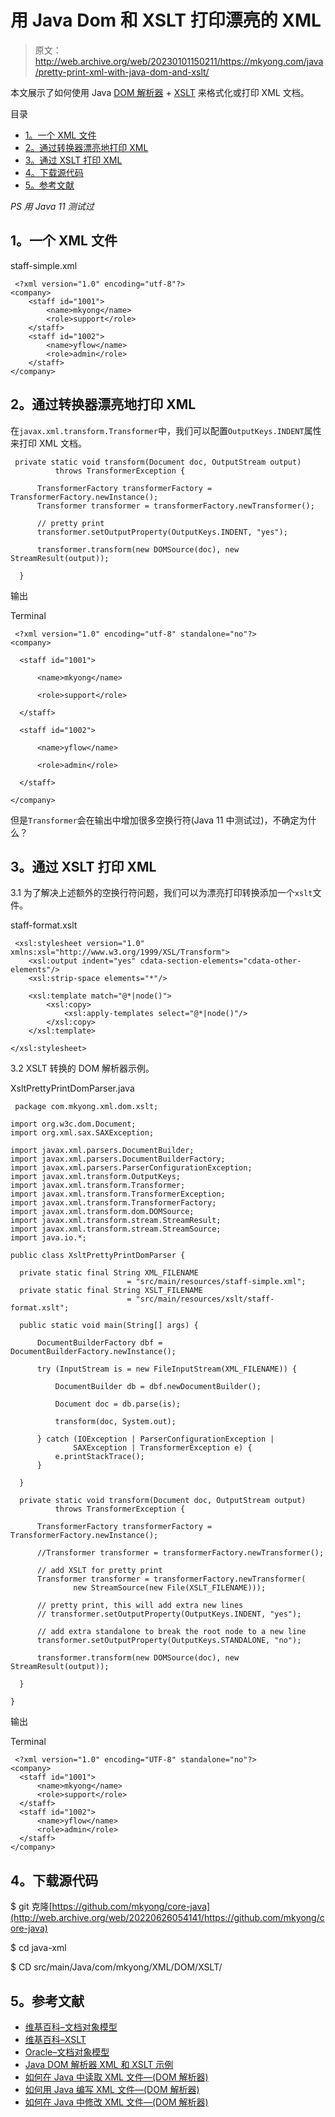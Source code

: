 # 用 Java Dom 和 XSLT 打印漂亮的 XML

> 原文：<http://web.archive.org/web/20230101150211/https://mkyong.com/java/pretty-print-xml-with-java-dom-and-xslt/>

本文展示了如何使用 Java [DOM 解析器](http://web.archive.org/web/20220626054141/https://mkyong.com/java/how-to-read-xml-file-in-java-dom-parser/) + [XSLT](http://web.archive.org/web/20220626054141/https://en.wikipedia.org/wiki/XSLT) 来格式化或打印 XML 文档。

目录

*   [1。一个 XML 文件](#an-xml-file)
*   [2。通过转换器漂亮地打印 XML](#pretty-print-xml-via-transformer)
*   [3。通过 XSLT 打印 XML](#pretty-print-xml-via-xslt)
*   [4。下载源代码](#download-source-code)
*   [5。参考文献](#references)

*PS 用 Java 11 测试过*

## 1。一个 XML 文件

staff-simple.xml

```
 <?xml version="1.0" encoding="utf-8"?>
<company>
    <staff id="1001">
        <name>mkyong</name>
        <role>support</role>
    </staff>
    <staff id="1002">
        <name>yflow</name>
        <role>admin</role>
    </staff>
</company> 
```

## 2。通过转换器漂亮地打印 XML

在`javax.xml.transform.Transformer`中，我们可以配置`OutputKeys.INDENT`属性来打印 XML 文档。

```
 private static void transform(Document doc, OutputStream output)
          throws TransformerException {

      TransformerFactory transformerFactory = TransformerFactory.newInstance();
      Transformer transformer = transformerFactory.newTransformer();

      // pretty print
      transformer.setOutputProperty(OutputKeys.INDENT, "yes");

      transformer.transform(new DOMSource(doc), new StreamResult(output));

  } 
```

输出

Terminal

```
 <?xml version="1.0" encoding="utf-8" standalone="no"?>
<company>

  <staff id="1001">

      <name>mkyong</name>

      <role>support</role>

  </staff>

  <staff id="1002">

      <name>yflow</name>

      <role>admin</role>

  </staff>

</company> 
```

但是`Transformer`会在输出中增加很多空换行符(Java 11 中测试过)，不确定为什么？

## 3。通过 XSLT 打印 XML

3.1 为了解决上述额外的空换行符问题，我们可以为漂亮打印转换添加一个`xslt`文件。

staff-format.xslt

```
 <xsl:stylesheet version="1.0" xmlns:xsl="http://www.w3.org/1999/XSL/Transform">
    <xsl:output indent="yes" cdata-section-elements="cdata-other-elements"/>
    <xsl:strip-space elements="*"/>

    <xsl:template match="@*|node()">
        <xsl:copy>
            <xsl:apply-templates select="@*|node()"/>
        </xsl:copy>
    </xsl:template>

</xsl:stylesheet> 
```

3.2 XSLT 转换的 DOM 解析器示例。

XsltPrettyPrintDomParser.java

```
 package com.mkyong.xml.dom.xslt;

import org.w3c.dom.Document;
import org.xml.sax.SAXException;

import javax.xml.parsers.DocumentBuilder;
import javax.xml.parsers.DocumentBuilderFactory;
import javax.xml.parsers.ParserConfigurationException;
import javax.xml.transform.OutputKeys;
import javax.xml.transform.Transformer;
import javax.xml.transform.TransformerException;
import javax.xml.transform.TransformerFactory;
import javax.xml.transform.dom.DOMSource;
import javax.xml.transform.stream.StreamResult;
import javax.xml.transform.stream.StreamSource;
import java.io.*;

public class XsltPrettyPrintDomParser {

  private static final String XML_FILENAME
                          = "src/main/resources/staff-simple.xml";
  private static final String XSLT_FILENAME
                          = "src/main/resources/xslt/staff-format.xslt";

  public static void main(String[] args) {

      DocumentBuilderFactory dbf = DocumentBuilderFactory.newInstance();

      try (InputStream is = new FileInputStream(XML_FILENAME)) {

          DocumentBuilder db = dbf.newDocumentBuilder();

          Document doc = db.parse(is);

          transform(doc, System.out);

      } catch (IOException | ParserConfigurationException |
              SAXException | TransformerException e) {
          e.printStackTrace();
      }

  }

  private static void transform(Document doc, OutputStream output)
          throws TransformerException {

      TransformerFactory transformerFactory = TransformerFactory.newInstance();

      //Transformer transformer = transformerFactory.newTransformer();

      // add XSLT for pretty print
      Transformer transformer = transformerFactory.newTransformer(
              new StreamSource(new File(XSLT_FILENAME)));

      // pretty print, this will add extra new lines
      // transformer.setOutputProperty(OutputKeys.INDENT, "yes");

      // add extra standalone to break the root node to a new line
      transformer.setOutputProperty(OutputKeys.STANDALONE, "no");

      transformer.transform(new DOMSource(doc), new StreamResult(output));

  }

} 
```

输出

Terminal

```
 <?xml version="1.0" encoding="UTF-8" standalone="no"?>
<company>
  <staff id="1001">
      <name>mkyong</name>
      <role>support</role>
  </staff>
  <staff id="1002">
      <name>yflow</name>
      <role>admin</role>
  </staff>
</company> 
```

## 4。下载源代码

$ git 克隆[https://github.com/mkyong/core-java](http://web.archive.org/web/20220626054141/https://github.com/mkyong/core-java)

$ cd java-xml

$ CD src/main/Java/com/mkyong/XML/DOM/XSLT/

## 5。参考文献

*   [维基百科–文档对象模型](http://web.archive.org/web/20220626054141/https://en.wikipedia.org/wiki/Document_Object_Model)
*   [维基百科–XSLT](http://web.archive.org/web/20220626054141/https://en.wikipedia.org/wiki/XSLT)
*   [Oracle–文档对象模型](http://web.archive.org/web/20220626054141/https://docs.oracle.com/javase/tutorial/jaxp/dom/index.html)
*   [Java DOM 解析器 XML 和 XSLT 示例](http://web.archive.org/web/20220626054141/https://mkyong.com/java/java-dom-parser-xml-and-xslt-examples/)
*   [如何在 Java 中读取 XML 文件—(DOM 解析器)](http://web.archive.org/web/20220626054141/https://mkyong.com/java/how-to-read-xml-file-in-java-dom-parser/)
*   [如何用 Java 编写 XML 文件—(DOM 解析器)](http://web.archive.org/web/20220626054141/https://mkyong.com/java/how-to-create-xml-file-in-java-dom/)
*   [如何在 Java 中修改 XML 文件—(DOM 解析器)](http://web.archive.org/web/20220626054141/https://mkyong.com/java/how-to-modify-xml-file-in-java-dom-parser/)

<input type="hidden" id="mkyong-current-postId" value="16775">